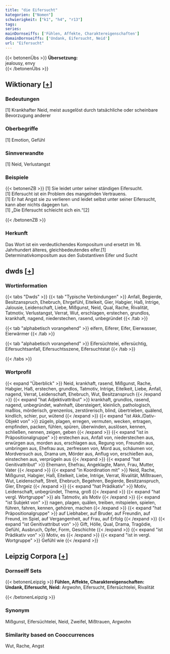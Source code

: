 ```yaml
---
title: "die Eifersucht"
kategorien: ["Nomen"]
schwierigkeit: ["k1", "h4", "r13"]
tags:
series:
mainDornseiffs: ['Fühlen, Affekte, Charaktereigenschaften']
domainDornseiffs: ['Undank, Eifersucht, Neid']
url: "Eifersucht"
---
```


{{< betonenÜbs >}}
**Übersetzung:**  
jealousy, envy  
{{< /betonenÜbs >}}

## Wiktionary [[+](https://de.wiktionary.org/wiki/Eifersucht)]

### Bedeutungen
[1] Krankhafter Neid, meist ausgelöst durch tatsächliche oder scheinbare Bevorzugung anderer  

### Oberbegriffe
[1] Emotion, Gefühl  

### Sinnverwandte
[1] Neid, Verlustangst  

### Beispiele
{{< betonenZB >}}
[1] Sie leidet unter seiner ständigen Eifersucht.  
[1] Eifersucht ist ein Problem des mangelnden Vertrauens.  
[1] Er hat Angst sie zu verlieren und leidet selbst unter seiner Eifersucht, kann aber nichts dagegen tun.  
[1] „Die Eifersucht schleicht sich ein.“[2]  

{{< /betonenZB >}}
### Herkunft
Das Wort ist ein verdeutlichendes Kompositum und ersetzt im 16. Jahrhundert älteres, gleichbedeutendes eifer.[1]  
Determinativkompositum aus den Substantiven Eifer und Sucht  



## dwds [[+](https://www.dwds.de/wb/Eifersucht)]

### Wortinformation
{{< tabs "Dwds" >}}
{{< tab "Typische Verbindungen" >}}
Anfall, Begierde, Besitzanspruch, Ehebruch, Ehrgefühl, Eitelkeit, Gier, Habgier, Haß, Intrige, Jalousie, Leidenschaft, Liebe, Mißgunst, Neid, Qual, Rache, Rivalität, Tatmotiv, Verlustangst, Verrat, Wut, erschlagen, erstechen, grundlos, krankhaft, nagend, niederstechen, rasend, unbegründet
{{< /tab >}}

{{< tab "alphabetisch vorangehend" >}}
eifern, Eiferer, Eifer, Eierwasser, Eierwärmer
{{< /tab >}}

{{< tab "alphabetisch vorangehend" >}}
Eifersüchtelei, eifersüchtig, Eifersuchtsanfall, Eifersuchtsszene, Eifersuchtstat
{{< /tab >}}

{{< /tabs >}}

### Wortprofil
{{< expand "Überblick" >}} Neid, krankhaft, rasend, Mißgunst, Rache, Habgier, Haß, erstechen, grundlos, Tatmotiv, Intrige, Eitelkeit, Liebe, Anfall, nagend, Verrat, Leidenschaft, Ehebruch, Wut, Besitzanspruch {{< /expand >}}
{{< expand "hat Adjektivattribut" >}} krankhaft, grundlos, rasend, nagend, unbegründet, wahnhaft, übersteigert, kleinlich, pathologisch, maßlos, mörderisch, grenzenlos, zerstörerisch, blind, übertrieben, quälend, kindlich, schier, pur, wütend {{< /expand >}}
{{< expand "ist Akk./Dativ-Objekt von" >}} zügeln, plagen, erregen, vermuten, wecken, ertragen, empfinden, packen, fühlen, spüren, überwinden, auslösen, kennen, schließen, nennen, zeigen, geben {{< /expand >}}
{{< expand "ist in Präpositionalgruppe" >}} erstechen aus, Anfall von, niederstechen aus, erwürgen aus, morden aus, erschlagen aus, Regung von, Freundin aus, umbringen aus, Ehefrau aus, zerfressen von, Mord aus, schäumen vor, Mordversuch aus, Drama um, Mörder aus, Anflug von, erschießen aus, einstechen aus, verprügeln aus {{< /expand >}}
{{< expand "hat Genitivattribut" >}} Ehemann, Ehefrau, Angeklagte, Mann, Frau, Mutter, Vater {{< /expand >}}
{{< expand "in Koordination mit" >}} Neid, Rache, Mißgunst, Habgier, Haß, Eitelkeit, Liebe, Intrige, Verrat, Rivalität, Mißtrauen, Wut, Leidenschaft, Streit, Ehebruch, Begehren, Begierde, Besitzanspruch, Gier, Ehrgeiz {{< /expand >}}
{{< expand "hat Prädikativ" >}} Motiv, Leidenschaft, unbegründet, Thema, groß {{< /expand >}}
{{< expand "hat vergl. Wortgruppe" >}} als Tatmotiv, als Motiv {{< /expand >}}
{{< expand "ist Subjekt von" >}} nagen, plagen, quälen, treiben, mitspielen, spielen, führen, fahren, kennen, gehören, machen {{< /expand >}}
{{< expand "hat Präpositionalgruppe" >}} auf Liebhaber, auf Bruder, auf Freundin, auf Freund, im Spiel, auf Vergangenheit, auf Frau, auf Erfolg {{< /expand >}}
{{< expand "ist Genitivattribut von" >}} Gift, Hölle, Qual, Drama, Tragödie, Gefühl, Ausbruch, Opfer, Form, Geschichte {{< /expand >}}
{{< expand "ist Prädikativ von" >}} Motiv, es {{< /expand >}}
{{< expand "ist in vergl. Wortgruppe" >}} Gefühl wie {{< /expand >}}

## Leipzig Corpora [[+](https://corpora.uni-leipzig.de/en/res?word=Eifersucht&corpusId=deu_newscrawl-public_2018)]

### Dornseiff Sets
{{< betonenLeipzig >}}
**Fühlen, Affekte, Charaktereigenschaften:**  
**Undank, Eifersucht, Neid:** Argwohn, Eifersucht, Eifersüchtelei, Rivalität  

{{< /betonenLeipzig >}}

### Synonym
Mißgunst, Eifersüchtelei, Neid, Zweifel, Mißtrauen, Argwohn


### Similarity based on Cooccurrences
Wut, Rache, Angst

